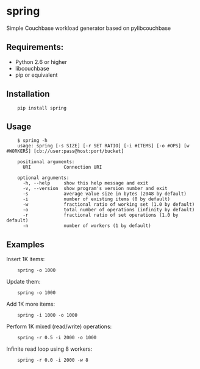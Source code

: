 spring
======

Simple Couchbase workload generator based on pylibcouchbase

Requirements:
-------------

* Python 2.6 or higher
* libcouchbase
* pip or equivalent

Installation
------------

        pip install spring

Usage
-----

        $ spring -h
        usage: spring [-s SIZE] [-r SET RATIO] [-i #ITEMS] [-o #OPS] [w #WORKERS] [cb://user:pass@host:port/bucket]

        positional arguments:
          URI            Connection URI

        optional arguments:
          -h, --help     show this help message and exit
          -v, --version  show program's version number and exit
          -s             average value size in bytes (2048 by default)
          -i             number of existing items (0 by default)
          -w             fractional ratio of working set (1.0 by default)
          -o             total number of operations (infinity by default)
          -r             fractional ratio of set operations (1.0 by default)
          -n             number of workers (1 by default)

Examples
--------

Insert 1K items:

        spring -o 1000

Update them:

        spring -o 1000

Add 1K more items:

        spring -i 1000 -o 1000

Perform 1K mixed (read/write) operations:

        spring -r 0.5 -i 2000 -o 1000

Infinite read loop using 8 workers:

        spring -r 0.0 -i 2000 -w 8
